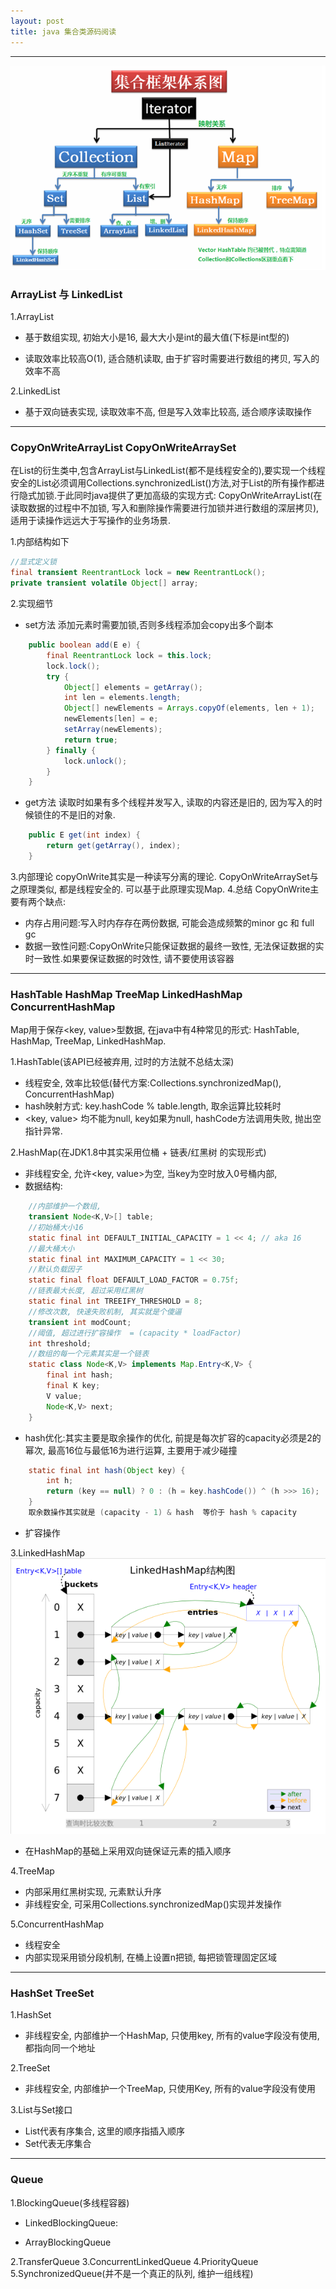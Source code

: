 ```yaml
---
layout: post
title: java 集合类源码阅读
---
```

***

![](https://raw.githubusercontent.com/nanhuirong/nanhuirong.github.io/master/_posts/Collections.png)

### ArrayList 与 LinkedList

1.ArrayList
+ 基于数组实现, 初始大小是16, 最大大小是int的最大值(下标是int型的)

+ 读取效率比较高O(1), 适合随机读取, 由于扩容时需要进行数组的拷贝, 写入的效率不高

2.LinkedList
+ 基于双向链表实现, 读取效率不高, 但是写入效率比较高, 适合顺序读取操作

***

### CopyOnWriteArrayList CopyOnWriteArraySet


在List的衍生类中,包含ArrayList与LinkedList(都不是线程安全的),要实现一个线程安全的List必须调用Collections.synchronizedList()方法,对于List的所有操作都进行隐式加锁.于此同时java提供了更加高级的实现方式: CopyOnWriteArrayList(在读取数据的过程中不加锁, 写入和删除操作需要进行加锁并进行数组的深层拷贝),适用于读操作远远大于写操作的业务场景.

1.内部结构如下

```java
//显式定义锁
final transient ReentrantLock lock = new ReentrantLock();
private transient volatile Object[] array;
```

2.实现细节
+ set方法
添加元素时需要加锁,否则多线程添加会copy出多个副本
```java
    public boolean add(E e) {
        final ReentrantLock lock = this.lock;
        lock.lock();
        try {
            Object[] elements = getArray();
            int len = elements.length;
            Object[] newElements = Arrays.copyOf(elements, len + 1);
            newElements[len] = e;
            setArray(newElements);
            return true;
        } finally {
            lock.unlock();
        }
    }
```

+ get方法
读取时如果有多个线程并发写入, 读取的内容还是旧的, 因为写入的时候锁住的不是旧的对象.
```java
    public E get(int index) {
        return get(getArray(), index);
    }
```

3.内部理论
copyOnWrite其实是一种读写分离的理论.
CopyOnWriteArraySet与之原理类似, 都是线程安全的.
可以基于此原理实现Map.
4.总结
CopyOnWrite主要有两个缺点:
+ 内存占用问题:写入时内存存在两份数据, 可能会造成频繁的minor gc 和 full gc
+ 数据一致性问题:CopyOnWrite只能保证数据的最终一致性, 无法保证数据的实时一致性.如果要保证数据的时效性, 请不要使用该容器

***

### HashTable HashMap TreeMap LinkedHashMap ConcurrentHashMap
Map用于保存<key, value>型数据, 在java中有4种常见的形式: HashTable, HashMap, TreeMap, LinkedHashMap.

1.HashTable(该API已经被弃用, 过时的方法就不总结太深)
+ 线程安全, 效率比较低(替代方案:Collections.synchronizedMap(), ConcurrentHashMap)
+ hash映射方式: key.hashCode % table.length, 取余运算比较耗时
+ <key, value> 均不能为null, key如果为null, hashCode方法调用失败, 抛出空指针异常.

2.HashMap(在JDK1.8中其实采用位桶 + 链表/红黑树 的实现形式)
+ 非线程安全, 允许<key, value>为空, 当key为空时放入0号桶内部,
+ 数据结构:
```java
    //内部维护一个数组,
    transient Node<K,V>[] table;
    //初始桶大小16
    static final int DEFAULT_INITIAL_CAPACITY = 1 << 4; // aka 16
    //最大桶大小
    static final int MAXIMUM_CAPACITY = 1 << 30;
    //默认负载因子
    static final float DEFAULT_LOAD_FACTOR = 0.75f;
    //链表最大长度, 超过采用红黑树
    static final int TREEIFY_THRESHOLD = 8;
    //修改次数, 快速失败机制, 其实就是个傻逼
    transient int modCount;
    //阈值, 超过进行扩容操作  = (capacity * loadFactor)
    int threshold;
    //数组的每一个元素其实是一个链表
    static class Node<K,V> implements Map.Entry<K,V> {
        final int hash;
        final K key;
        V value;
        Node<K,V> next;
    }
```
+ hash优化:其实主要是取余操作的优化, 前提是每次扩容的capacity必须是2的幂次, 最高16位与最低16为进行运算, 主要用于减少碰撞
```java
    static final int hash(Object key) {
        int h;
        return (key == null) ? 0 : (h = key.hashCode()) ^ (h >>> 16);
    }
    取余数操作其实就是 (capacity - 1) & hash  等价于 hash % capacity
```
+ 扩容操作

3.LinkedHashMap
![](https://raw.githubusercontent.com/nanhuirong/nanhuirong.github.io/master/_posts/LinkedHashMap.png)

+ 在HashMap的基础上采用双向链保证元素的插入顺序

4.TreeMap
+ 内部采用红黑树实现, 元素默认升序
+ 非线程安全, 可采用Collections.synchronizedMap()实现并发操作

5.ConcurrentHashMap
+ 线程安全
+ 内部实现采用锁分段机制, 在桶上设置n把锁, 每把锁管理固定区域

***
### HashSet TreeSet
1.HashSet
+ 非线程安全, 内部维护一个HashMap, 只使用key, 所有的value字段没有使用, 都指向同一个地址

2.TreeSet
+ 非线程安全, 内部维护一个TreeMap, 只使用Key, 所有的value字段没有使用

3.List与Set接口
+ List代表有序集合, 这里的顺序指插入顺序
+ Set代表无序集合

***

### Queue
1.BlockingQueue(多线程容器)
+ LinkedBlockingQueue:

+ ArrayBlockingQueue

2.TransferQueue
3.ConcurrentLinkedQueue
4.PriorityQueue
5.SynchronizedQueue(并不是一个真正的队列, 维护一组线程)






